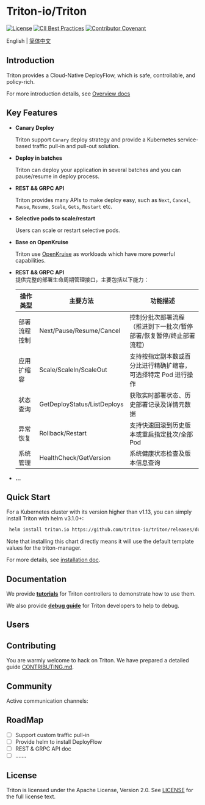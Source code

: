# Triton-io/Triton

[![License](https://img.shields.io/badge/license-Apache%202-4EB1BA.svg)](https://www.apache.org/licenses/LICENSE-2.0.html)
[![CII Best Practices](https://bestpractices.coreinfrastructure.org/projects/2908/badge)](https://bestpractices.coreinfrastructure.org/en/projects/2908)
[![Contributor Covenant](https://img.shields.io/badge/Contributor%20Covenant-v2.0%20adopted-ff69b4.svg)](./CODE_OF_CONDUCT.md)

English | [简体中文](./README-zh_CN.md)

## Introduction

Triton provides a Cloud-Native DeployFlow, which is safe, controllable, and policy-rich.

For more introduction details, see [Overview docs](./docs/README.md)

## Key Features

- **Canary Deploy**

   Triton support `Canary` deploy strategy and provide a Kubernetes service-based traffic pull-in and pull-out solution. 

- **Deploy in batches**

    Triton can deploy your application in several batches and you can pause/resume in deploy process.

- **REST && GRPC API**

   Triton provides many APIs to make deploy easy, such as `Next`, `Cancel`, `Pause`, `Resume`, `Scale`, `Gets`, `Restart` etc. 

- **Selective pods to scale/restart**

  Users can scale or restart selective pods.

- **Base on OpenKruise**

  Triton use [OpenKruise](https://openkruise.io/en-us/docs/what_is_openkruise.html) as workloads which have more powerful capabilities.

- **REST && GRPC API**  
  提供完整的部署生命周期管理接口，主要包括以下能力：

  | 操作类型        | 主要方法                          | 功能描述                                                                 |
  |----------------|----------------------------------|----------------------------------------------------------------------|
  | 部署流程控制    | Next/Pause/Resume/Cancel         | 控制分批次部署流程（推进到下一批次/暂停部署/恢复暂停/终止部署流程）                |
  | 应用扩缩容      | Scale/ScaleIn/ScaleOut           | 支持按指定副本数或百分比进行精确扩缩容，可选择特定 Pod 进行操作                   |
  | 状态查询        | GetDeployStatus/ListDeploys      | 获取实时部署状态、历史部署记录及详情元数据                                   |
  | 异常恢复        | Rollback/Restart                 | 支持快速回滚到历史版本或重启指定批次/全部 Pod                                |
  | 系统管理        | HealthCheck/GetVersion            | 系统健康状态检查及版本信息查询                                            |

- **...**

## Quick Start

For a Kubernetes cluster with its version higher than v1.13, you can simply install Triton with helm v3.1.0+:
```bash
 helm install triton.io https://github.com/triton-io/triton/releases/download/v0.1.1/triton-0.1.1.tgz
```

Note that installing this chart directly means it will use the default template values for the triton-manager.

For more details, see [installation doc](./docs/installation/README.md).

## Documentation

We provide [**tutorials**](./docs/tutorial/README.md) for Triton controllers to demonstrate how to use them.

We also provide [**debug guide**](./docs/debug/README.md) for Triton developers to help to debug. 

## Users


## Contributing

You are warmly welcome to hack on Triton. We have prepared a detailed guide [CONTRIBUTING.md](CONTRIBUTING.md).

## Community

Active communication channels:


## RoadMap
* [ ] Support custom traffic pull-in
* [ ] Provide helm to install DeployFlow
* [ ] REST & GRPC API doc
* [ ] .......

## License

Triton is licensed under the Apache License, Version 2.0. See [LICENSE](./LICENSE.md) for the full license text.


